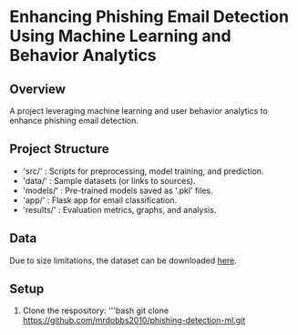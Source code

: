 # Enhancing Phishing Email Detection Using Machine Learning and Behavior Analytics

## Overview
A project leveraging machine learning and user behavior analytics to enhance phishing email detection.

## Project Structure
- 'src/' : Scripts for preprocessing, model training, and prediction.
- 'data/' : Sample datasets (or links to sources).
- 'models/' : Pre-trained models saved as '.pkl' files.
- 'app/' : Flask app for email classification.
- 'results/' : Evaluation metrics, graphs, and analysis.

## Data
Due to size limitations, the dataset can be downloaded [here](https://drive.google.com/file/d/17-aFJFbgY3tto2r_NzDB26rRPe5Y28xA/view?usp=drive_link).

## Setup
1. Clone the respository:
   '''bash
   git clone https://github.com/mrdobbs2010/phishing-detection-ml.git
